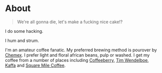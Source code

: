 # About

> We're all gonna die, let's make a fucking nice cake!?

I do some hacking.

I hum and strum.

I'm an amateur coffee fanatic. My preferred brewing method is pourover by [Chemex](http://www.chemexcoffeemaker.com). I prefer light and floral african beans, pulp or washed. I get my coffee from a number of places including [Coffeeberry](http://www.coffeeberry.no), [Tim Wendelboe](http://timwendelboe.no), [Kaffa](http://www.kaffa.no) and [Square Mile Coffee](http://shop.squaremilecoffee.com).